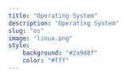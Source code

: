 ```yaml
---
title: "Operating System"
description: "Operating System"
slug: "os"
image: "linux.png"
style:
    background: "#2a9d8f"
    color: "#fff"
---
```

